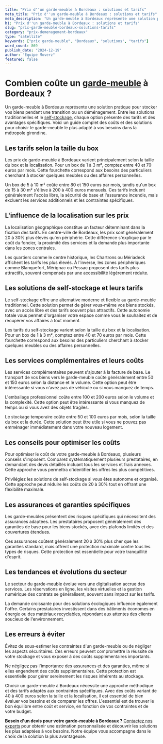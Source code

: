 ```yaml
---
title: "Prix d''un garde-meuble à Bordeaux : solutions et tarifs"
meta_title: "Prix d''un garde-meuble à Bordeaux : solutions et tarifs"
meta_description: "Un garde-meuble à Bordeaux représente une solution pratique pour stocker vos biens pendant une transition ou un déménagement. Entre les solutions trad."
h1: "Prix d''un garde-meuble à Bordeaux : solutions et tarifs"
slug: "prix-garde-meuble-bordeaux-solutions-tarifs"
category: "prix-demenagement-bordeaux"
type: "satellite"
keywords: ["prix garde-meuble", "Bordeaux", "solutions", "tarifs"]
word_count: 869
publish_date: "2024-12-19"
author: "Équipe Moverz"
featured: false
---
```



# Combien coûte un [garde-meuble](/blog/garde-meuble-bordeaux/garde-meuble-bordeaux-guide) à Bordeaux ?

Un garde-meuble à Bordeaux représente une solution pratique pour stocker vos biens pendant une transition ou un déménagement. Entre les solutions traditionnelles et le [self-stockage](/blog/garde-meuble/self-stockage-mode-emploi-prix), chaque option présente des tarifs et des avantages spécifiques. Voici un guide complet des coûts et des solutions pour choisir le garde-meuble le plus adapté à vos besoins dans la métropole girondine.

## Les tarifs selon la taille du box

Les prix de garde-meuble à Bordeaux varient principalement selon la taille du box et la localisation. Pour un box de 1 à 3 m², comptez entre 40 et 70 euros par mois. Cette fourchette correspond aux besoins des particuliers cherchant à stocker quelques meubles ou des affaires personnelles.

Un box de 5 à 10 m² coûte entre 80 et 150 euros par mois, tandis qu'un box de 15 à 30 m² s'élève à 200 à 400 euros mensuels. Ces tarifs incluent généralement l'accès libre, la sécurité de base et l'assurance incendie, mais excluent les services additionnels et les contraintes spécifiques.

## L'influence de la localisation sur les prix

La localisation géographique constitue un facteur déterminant dans la fixation des tarifs. En centre-ville de Bordeaux, les prix sont généralement 20 à 30% plus élevés qu'en périphérie. Cette différence s'explique par le coût du foncier, la proximité des services et la demande plus importante dans les zones centrales.

Les quartiers comme le centre historique, les Chartrons ou Mériadeck affichent les tarifs les plus élevés. À l'inverse, les zones périphériques comme Blanquefort, Mérignac ou Pessac proposent des tarifs plus attractifs, souvent compensés par une accessibilité légèrement réduite.

## Les solutions de self-stockage et leurs tarifs

Le self-stockage offre une alternative moderne et flexible au garde-meuble traditionnel. Cette solution permet de gérer vous-même vos biens stockés, avec un accès libre et des tarifs souvent plus attractifs. Cette autonomie totale vous permet d'organiser votre espace comme vous le souhaitez et de récupérer vos affaires à tout moment.

Les tarifs du self-stockage varient selon la taille du box et la localisation. Pour un box de 1 à 3 m², comptez entre 40 et 70 euros par mois. Cette fourchette correspond aux besoins des particuliers cherchant à stocker quelques meubles ou des affaires personnelles.

## Les services complémentaires et leurs coûts

Les services complémentaires peuvent s'ajouter à la facture de base. Le transport de vos biens vers le garde-meuble coûte généralement entre 50 et 150 euros selon la distance et le volume. Cette option peut être intéressante si vous n'avez pas de véhicule ou si vous manquez de temps.

L'emballage professionnel coûte entre 100 et 200 euros selon le volume et la complexité. Cette option peut être intéressante si vous manquez de temps ou si vous avez des objets fragiles.

Le stockage temporaire coûte entre 50 et 100 euros par mois, selon la taille du box et la durée. Cette solution peut être utile si vous ne pouvez pas emménager immédiatement dans votre nouveau logement.

## Les conseils pour optimiser les coûts

Pour optimiser le coût de votre garde-meuble à Bordeaux, plusieurs conseils s'imposent. Comparez systématiquement plusieurs prestataires, en demandant des devis détaillés incluant tous les services et frais annexes. Cette approche vous permettra d'identifier les offres les plus compétitives.

Privilégiez les solutions de self-stockage si vous êtes autonome et organisé. Cette approche peut réduire les coûts de 20 à 30% tout en offrant une flexibilité maximale.

## Les assurances et garanties spécifiques

Les garde-meubles présentent des risques spécifiques qui nécessitent des assurances adaptées. Les prestataires proposent généralement des garanties de base pour les biens stockés, avec des plafonds limités et des couvertures étendues.

Ces assurances coûtent généralement 20 à 30% plus cher que les garanties standard, mais offrent une protection maximale contre tous les types de risques. Cette protection est essentielle pour votre tranquillité d'esprit.

## Les tendances et évolutions du secteur

Le secteur du garde-meuble évolue vers une digitalisation accrue des services. Les réservations en ligne, les visites virtuelles et la gestion numérique des contrats se généralisent, souvent sans impact sur les tarifs.

La demande croissante pour des solutions écologiques influence également l'offre. Certains prestataires investissent dans des bâtiments économes en énergie ou des matériaux recyclables, répondant aux attentes des clients soucieux de l'environnement.

## Les erreurs à éviter

Évitez de sous-estimer les contraintes d'un garde-meuble ou de négliger les aspects sécuritaires. Ces erreurs peuvent compromettre la réussite de votre stockage et vous exposer à des coûts supplémentaires importants.

Ne négligez pas l'importance des assurances et des garanties, même si elles engendrent des coûts supplémentaires. Cette protection est essentielle pour gérer sereinement les risques inhérents au stockage.

Choisir un garde-meuble à Bordeaux nécessite une approche méthodique et des tarifs adaptés aux contraintes spécifiques. Avec des coûts variant de 40 à 400 euros selon la taille et la localisation, il est essentiel de bien évaluer vos besoins et de comparer les offres. L'essentiel est de trouver le bon équilibre entre coût et service, en fonction de vos contraintes et de votre budget.

**Besoin d'un devis pour votre garde-meuble à Bordeaux ?** [Contactez nos experts](/contact) pour obtenir une estimation personnalisée et découvrir les solutions les plus adaptées à vos besoins. Notre équipe vous accompagne dans le choix de la solution la plus avantageuse.
